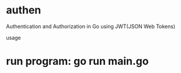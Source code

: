 # authen
Authentication and Authorization in Go using JWT(JSON Web Tokens)

usage
# run program: go run main.go
